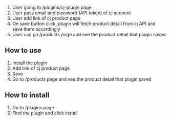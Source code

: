 
1. User going to /plugins/cj-plugin page
2. User pass email and password (API token) of cj account
3. User add link of cj product page
4. On save button click, plugin will fetch product detail from cj API and save them accordingly
5. User can go /products page and see the product detail that plugin saved

## How to use

1. Install the plugin
2. Add link of cj product page
3. Save
4. Go to /products page and see the product detail that plugin saved

## How to install

1. Go to /plugins page
2. Find the plugin and click install

